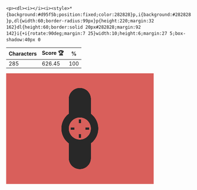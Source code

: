 `<p><dl><i></i><i><style>*{background:#d95f5b;position:fixed;color:282828}p,i{background:#282828}p,dl{width:60;border-radius:99px}p{height:220;margin:32 162}dl{height:60;border:solid 20px#282828;margin:92 142}i{+i{rotate:90deg;margin:7 25}width:10;height:6;margin:27 5;box-shadow:40px 0`

| Characters | Score 🏆 | %   |
| ---------- | -------- | --- |
| 285        | 626.45   | 100 |

![](/2025/May2025/24/20250524.png)
